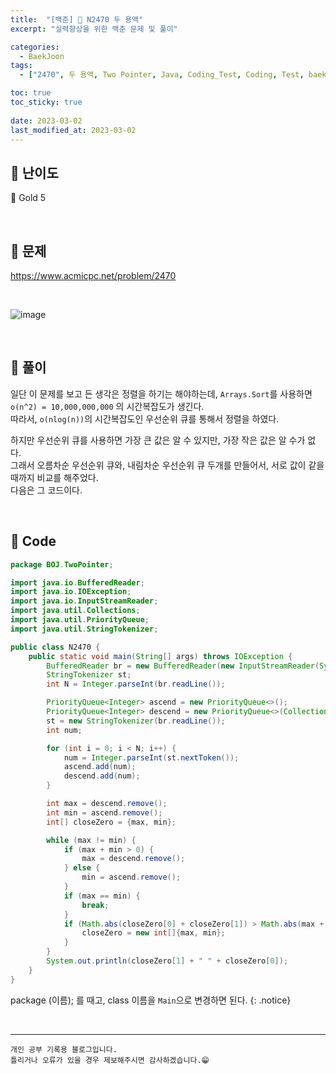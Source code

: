 ```yaml
---
title:  "[백준] 🥇 N2470 두 용액"
excerpt: "실력향상을 위한 백준 문제 및 풀이"

categories:
  - BaekJoon
tags:
  - ["2470", 두 용액, Two Pointer, Java, Coding_Test, Coding, Test, baekJoon, 백준]

toc: true
toc_sticky: true
 
date: 2023-03-02
last_modified_at: 2023-03-02
---
```


## 📌 난이도

  🥇 Gold 5

<br>

## 📌 문제

<https://www.acmicpc.net/problem/2470>

<br>

![image](https://user-images.githubusercontent.com/37824506/222327858-54b5f30d-35cb-4c70-992c-12b214361938.png)

<br>

## 📌 풀이  

일단 이 문제를 보고 든 생각은 정렬을 하기는 해야하는데, `Arrays.Sort`를 사용하면 `o(n^2) = 10,000,000,000` 의 시간복잡도가 생긴다.  
따라서, `o(nlog(n))`의 시간복잡도인 우선순위 큐를 통해서 정렬을 하였다. 

하지만 우선순위 큐를 사용하면 가장 큰 값은 알 수 있지만, 가장 작은 값은 알 수가 없다.  
그래서 오름차순 우선순위 큐와, 내림차순 우선순위 큐 두개를 만들어서, 서로 값이 같을 때까지 비교를 해주었다.  
다음은 그 코드이다.  

<br>

## 📌 Code

```java
package BOJ.TwoPointer;

import java.io.BufferedReader;
import java.io.IOException;
import java.io.InputStreamReader;
import java.util.Collections;
import java.util.PriorityQueue;
import java.util.StringTokenizer;

public class N2470 {
    public static void main(String[] args) throws IOException {
        BufferedReader br = new BufferedReader(new InputStreamReader(System.in));
        StringTokenizer st;
        int N = Integer.parseInt(br.readLine());

        PriorityQueue<Integer> ascend = new PriorityQueue<>();
        PriorityQueue<Integer> descend = new PriorityQueue<>(Collections.reverseOrder());
        st = new StringTokenizer(br.readLine());
        int num;

        for (int i = 0; i < N; i++) {
            num = Integer.parseInt(st.nextToken());
            ascend.add(num);
            descend.add(num);
        }

        int max = descend.remove();
        int min = ascend.remove();
        int[] closeZero = {max, min};

        while (max != min) {
            if (max + min > 0) {
                max = descend.remove();
            } else {
                min = ascend.remove();
            }
            if (max == min) {
                break;
            }
            if (Math.abs(closeZero[0] + closeZero[1]) > Math.abs(max + min)) {
                closeZero = new int[]{max, min};
            }
        }
        System.out.println(closeZero[1] + " " + closeZero[0]);
    }
}
```

package (이름); 를 때고, class 이름을 `Main`으로 변경하면 된다.
{: .notice} 



<br>


***
    개인 공부 기록용 블로그입니다.
    틀리거나 오류가 있을 경우 제보해주시면 감사하겠습니다.😁
